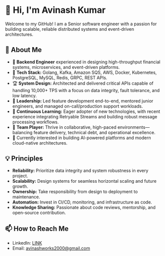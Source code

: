 # 👋 Hi, I'm Avinash Kumar

Welcome to my GitHub! I am a Senior software engineer with a passion for building scalable, reliable distributed systems and event-driven architectures.

## 🚀 About Me

- 💼 **Backend Engineer** experienced in designing high-throughput financial systems, microservices, and event-driven platforms.
- 🔨 **Tech Stack:** Golang, Kafka, Amazon SQS, AWS, Docker, Kubernetes, PostgreSQL, MySQL, Redis, GRPC, REST APIs.
- 🏆 **System Design:** Architected and delivered critical APIs capable of handling 10,000+ TPS with a focus on data integrity, fault tolerance, and low latency.
- 🤝 **Leadership:** Led feature development end-to-end, mentored junior engineers, and managed on-call/production support workloads.
- 🧠 **Continuous Learning:** Eager adopter of new technologies, with recent experience integrating Retryable Streams and building robust message processing workflows.
- 🧩 **Team Player:** Thrive in collaborative, high-paced environments—balancing feature delivery, technical debt, and operational excellence.
- 🌱 Currently interested in building AI-powered platforms and modern cloud-native architectures.

## 💡 Principles

- **Reliability:** Prioritize data integrity and system robustness in every project.
- **Scalability:** Design systems for seamless horizontal scaling and future growth.
- **Ownership:** Take responsibility from design to deployment to maintenance.
- **Automation:** Invest in CI/CD, monitoring, and infrastructure as code.
- **Knowledge Sharing:** Passionate about code reviews, mentorship, and open-source contribution.

## 📫 How to Reach Me

- LinkedIn: [LINK](https://www.linkedin.com/in/avinash-kumar-111513188/) <!-- Change to your actual LinkedIn! -->
- Email: avinashworks2000@gmail.com


